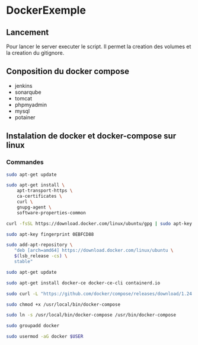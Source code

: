 # DockerExemple

## Lancement

Pour lancer le server executer le script.
Il permet la creation des volumes et la creation du gitignore.

## Conposition du docker compose

- jenkins
- sonarqube
- tomcat
- phpmyadmin
- mysql
- potainer

## Instalation de docker  et docker-compose sur linux

### Commandes

```bash
sudo apt-get update
```

```bash
sudo apt-get install \
    apt-transport-https \
    ca-certificates \
    curl \
    gnupg-agent \
    software-properties-common
```

```bash
curl -fsSL https://download.docker.com/linux/ubuntu/gpg | sudo apt-key add -
```

```bash
sudo apt-key fingerprint 0EBFCD88
```
```bash
sudo add-apt-repository \
   "deb [arch=amd64] https://download.docker.com/linux/ubuntu \
   $(lsb_release -cs) \
   stable"
```

```bash
sudo apt-get update
```

```bash
sudo apt-get install docker-ce docker-ce-cli containerd.io
```

```bash
sudo curl -L "https://github.com/docker/compose/releases/download/1.24.0/docker-compose-$(uname -s)-$(uname -m)" -o /usr/local/bin/docker-compose
```

```bash
sudo chmod +x /usr/local/bin/docker-compose
```

```bash
sudo ln -s /usr/local/bin/docker-compose /usr/bin/docker-compose
```

```bash
sudo groupadd docker
```

```bash
sudo usermod -aG docker $USER
```
